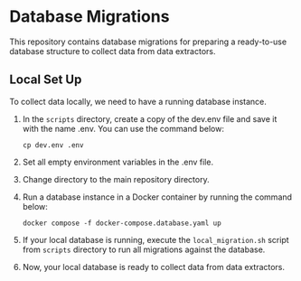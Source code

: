 # Database Migrations

This repository contains database migrations for preparing a ready-to-use database structure to collect data from data extractors.

## Local Set Up 

To collect data locally, we need to have a running database instance.

1. In the `scripts` directory, create a copy of the dev.env file and save it with the name .env. You can use the command below:

    ```shell
    cp dev.env .env 
    ```

2. Set all empty environment variables in the .env file.
3. Change directory to the main repository directory.
4. Run a database instance in a Docker container by running the command below:

    ```shell
    docker compose -f docker-compose.database.yaml up
    ```

5. If your local database is running, execute the `local_migration.sh` script from `scripts` directory to run all migrations against the database.
6. Now, your local database is ready to collect data from data extractors.